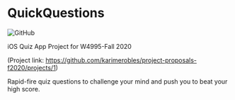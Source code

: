 # QuickQuestions
![GitHub](https://img.shields.io/github/license/karimerobles/quick-questions)

iOS Quiz App Project for W4995-Fall 2020

(Project link: https://github.com/karimerobles/project-proposals-f2020/projects/1)

Rapid-fire quiz questions to challenge your mind and push you to beat your high score. 
